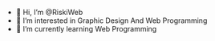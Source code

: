 - 👋 Hi, I’m @RiskiWeb
- 👀 I’m interested in Graphic Design And Web Programming
- 🌱 I’m currently learning Web Programming

<!---
RiskiWeb/RiskiWeb is a ✨ special ✨ repository because its `README.md` (this file) appears on your GitHub profile.
You can click the Preview link to take a look at your changes.
--->
